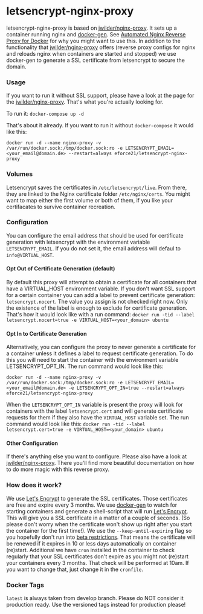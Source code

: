 # letsencrypt-nginx-proxy
letsencrypt-nginx-proxy is based on [jwilder/nginx-proxy](https://github.com/jwilder/nginx-proxy/). It sets up a container running nginx and [docker-gen](https://github.com/jwilder/docker-gen).
See [Automated Nginx Reverse Proxy for Docker](http://jasonwilder.com/blog/2014/03/25/automated-nginx-reverse-proxy-for-docker/) for why you might want to use this.
In addition to the functionality that [jwilder/nginx-proxy](https://github.com/jwilder/nginx-proxy/) offers (reverse proxy configs for nginx and reloads nginx when containers are started and stopped) we use docker-gen to generate a SSL certificate from letsencrypt to secure the domain.

### Usage
If you want to run it without SSL support, please have a look at the page for the  [jwilder/nginx-proxy](https://github.com/jwilder/nginx-proxy/). That's what you're actually looking for.

To run it:
    `docker-compose up -d`

That's about it already. If you want to run it without `docker-compose` it would like this:

   `docker run -d --name nginx-proxy -v /var/run/docker.sock:/tmp/docker.sock:ro -e LETSENCRYPT_EMAIL=<your_email@domain.de> --restart=always eforce21/letsencrypt-nginx-proxy`

### Volumes
Letsencrypt saves the certificates in `/etc/letsencrypt/live`. From there, they are linked to the Nginx certificate folder `/etc/nginx/certs`. You might want to map either the first volume or both of them, if you like your certifacates to survive container recreation.
   
### Configuration
You can configure the email address that should be used for certificate generation with letsencrypt with the environment variable `LETSENCRYPT_EMAIL`. If you do not set it, the email address will defaul to `info@VIRTUAL_HOST`.

#### Opt Out of Certificate Generation (default)
By default this proxy will attempt to obtain a certificate for all containers that have a VIRTUAL_HOST environment variable. If you don't want SSL support for a certain container you can add a label to prevent certificate generation: `letsencrypt.nocert`. The value you assign is not checked right now. Only the existence of the label is enough to exclude for certificate generation. That's how it would look like with a run command: `docker run -tid --label letsencrypt.nocert=true -e VIRTUAL_HOST=<your_domain> ubuntu`

#### Opt In to Certificate Generation
Alternatively, you can configure the proxy to never generate a certificate for a container unless it defines a label to request certificate generation.  To do this you will need to start the container with the environment variable LETSENCRYPT_OPT_IN. The run command would look like this:

  `docker run -d --name nginx-proxy -v /var/run/docker.sock:/tmp/docker.sock:ro -e LETSENCRYPT_EMAIL=<your_email@domain.de> -e LETSENCRYPT_OPT_IN=true --restart=always eforce21/letsencrypt-nginx-proxy`

When the `LETSENCRYPT_OPT_IN` variable is present the proxy will look for containers with the label `letsencrypt.cert` and will generate certificate requests for them if they also have the `VIRTUAL_HOST` variable set. The run command would look like this: `docker run -tid --label letsencrypt.cert=true -e VIRTUAL_HOST=<your_domain> ubuntu`

#### Other Configuration
If there's anything else you want to configure. Please also have a look at [jwilder/nginx-proxy](https://github.com/jwilder/nginx-proxy/). There you'll find more beautiful documentation on how to do more magic with this reverse proxy.

### How does it work?
We use [Let's Encrypt](https://letsencrypt.org/) to generate the SSL certificates. Those certificates are free and expire every 3 months.
We use [docker-gen](https://github.com/jwilder/docker-gen) to watch for starting containers and generate a shell-script that will run [Let's Encrypt](https://letsencrypt.org/). This will give you a SSL certificate in a matter of a couple of seconds. (So please don't worry when the certificate won't show up right after you start the container for the first time!). We use the `--keep-until-expiring` flag so you hopefully don't run into [beta restrictions](https://community.letsencrypt.org/t/public-beta-rate-limits/4772). That means the certificate will be renewed if it expires in 10 or less days automatically on container (re)start.
Additional we have `cron` installed in the container to check regularly that your SSL certificates don't expire as you might not (re)start your containers every 3 months. That check will be performed at 10am. If you want to change that, just change it in the `cronfile`.

### Docker Tags
`latest` is always taken from develop branch. Please do NOT consider it production ready. Use the versioned tags instead for production please!
